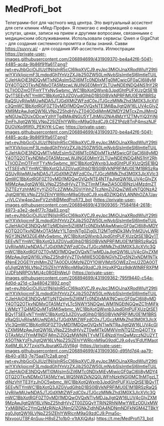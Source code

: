 # MedProfi_bot
Телеграмм-бот для частного мед центра.
Это виртуальный ассистент для сети клиник «Мед-Профи». 
Я помогаю с информацией о наших услугах, ценах, записи на прием и другими вопросами, связанными с медицинским обслуживанием. 
Использовали сервисы:
Qwen и GigaChat - для создания системного промпта и базы знаний.
Савви https://suvvy.ai/ - для создания ИИ-ассистента.
Иллюстрации
https://private-user-images.githubusercontent.com/206894699/431909370-be4a42f6-5041-4485-acda-9b86f91fa617.png?jwt=eyJhbGciOiJIUzI1NiIsInR5cCI6IkpXVCJ9.eyJpc3MiOiJnaXRodWIuY29tIiwiYXVkIjoicmF3LmdpdGh1YnVzZXJjb250ZW50LmNvbSIsImtleSI6ImtleTUiLCJleHAiOjE3NDQyMTIxNDAsIm5iZiI6MTc0NDIxMTg0MCwicGF0aCI6Ii8yMDY4OTQ2OTkvNDMxOTA5MzcwLWJlNGE0MmY2LTUwNDEtNDQ4NS1hY2RhLTliODZmOTFmYTYxNy5wbmc_WC1BbXotQWxnb3JpdGhtPUFXUzQtSE1BQy1TSEEyNTYmWC1BbXotQ3JlZGVudGlhbD1BS0lBVkNPRFlMU0E1M1BRSzRaQSUyRjIwMjUwNDA5JTJGdXMtZWFzdC0xJTJGczMlMkZhd3M0X3JlcXVlc3QmWC1BbXotRGF0ZT0yMDI1MDQwOVQxNTE3MjBaJlgtQW16LUV4cGlyZXM9MzAwJlgtQW16LVNpZ25hdHVyZT04ODdjMmM2MDY2MTcxZmJlMmQwNGUwZDUxODcwYzlhYTg4Mjk4NGU5YTJhMjU2NjA4MzY1ZTMyYjQ3YjNiZmFhJlgtQW16LVNpZ25lZEhlYWRlcnM9aG9zdCJ9.CEZ1Pdz8TnP4mszNJFDUOVKp9fllf0j_PEKjYK-LCwc
https://private-user-images.githubusercontent.com/206894699/431909370-be4a42f6-5041-4485-acda-9b86f91fa617.png?jwt=eyJhbGciOiJIUzI1NiIsInR5cCI6IkpXVCJ9.eyJpc3MiOiJnaXRodWIuY29tIiwiYXVkIjoicmF3LmdpdGh1YnVzZXJjb250ZW50LmNvbSIsImtleSI6ImtleTUiLCJleHAiOjE3NDQyMTIyMzEsIm5iZiI6MTc0NDIxMTkzMSwicGF0aCI6Ii8yMDY4OTQ2OTkvNDMxOTA5MzcwLWJlNGE0MmY2LTUwNDEtNDQ4NS1hY2RhLTliODZmOTFmYTYxNy5wbmc_WC1BbXotQWxnb3JpdGhtPUFXUzQtSE1BQy1TSEEyNTYmWC1BbXotQ3JlZGVudGlhbD1BS0lBVkNPRFlMU0E1M1BRSzRaQSUyRjIwMjUwNDA5JTJGdXMtZWFzdC0xJTJGczMlMkZhd3M0X3JlcXVlc3QmWC1BbXotRGF0ZT0yMDI1MDQwOVQxNTE4NTFaJlgtQW16LUV4cGlyZXM9MzAwJlgtQW16LVNpZ25hdHVyZT1hZTlmMTAwZjA5ODBlNzU4MzdmZTZiZTEzYzhhMGYyYjZiOTc2ZWMxZGViYjhhZTczNmZiZjQwZWExNTQ0NzA2JlgtQW16LVNpZ25lZEhlYWRlcnM9aG9zdCJ9.xjs4DZIKQ4VLANNhOZA7Jav_rjVLCVw4pp2avFV2zh8@MedProfi73_bot
(https://private-user-images.githubusercontent.com/206894699/431909365-7f584f84-2618-4973-a3e2-de4f77c7da83.png?jwt=eyJhbGciOiJIUzI1NiIsInR5cCI6IkpXVCJ9.eyJpc3MiOiJnaXRodWIuY29tIiwiYXVkIjoicmF3LmdpdGh1YnVzZXJjb250ZW50LmNvbSIsImtleSI6ImtleTUiLCJleHAiOjE3NDQyMTIzMDIsIm5iZiI6MTc0NDIxMjAwMiwicGF0aCI6Ii8yMDY4OTQ2OTkvNDMxOTA5MzY1LTdmNTg0Zjg0LTI2MTgtNDk3My1hM2UyLWRlNGY3N2M3ZGE4My5wbmc_WC1BbXotQWxnb3JpdGhtPUFXUzQtSE1BQy1TSEEyNTYmWC1BbXotQ3JlZGVudGlhbD1BS0lBVkNPRFlMU0E1M1BRSzRaQSUyRjIwMjUwNDA5JTJGdXMtZWFzdC0xJTJGczMlMkZhd3M0X3JlcXVlc3QmWC1BbXotRGF0ZT0yMDI1MDQwOVQxNTIwMDJaJlgtQW16LUV4cGlyZXM9MzAwJlgtQW16LVNpZ25hdHVyZT0yMWE5ODBjNGVhZDg5N2IxNDM1NTk4NmE2OGE1YzhlMmZlZTA0ODU0MzNiZDY1OWVlMzI5OWEzZmU2ZDA0OTg1JlgtQW16LVNpZ25lZEhlYWRlcnM9aG9zdCJ9.IHzxKPQzz9dkWlNRFRXPMUJDFbNRPOVMU4c0RGEhWeU)
(https://private-user-images.githubusercontent.com/206894699/431909362-795f9440-c54a-4d0d-a21d-c3a480421892.png?jwt=eyJhbGciOiJIUzI1NiIsInR5cCI6IkpXVCJ9.eyJpc3MiOiJnaXRodWIuY29tIiwiYXVkIjoicmF3LmdpdGh1YnVzZXJjb250ZW50LmNvbSIsImtleSI6ImtleTUiLCJleHAiOjE3NDQyMTIzNTQsIm5iZiI6MTc0NDIxMjA1NCwicGF0aCI6Ii8yMDY4OTQ2OTkvNDMxOTA5MzYyLTc5NWY5NDQwLWM1NGEtNGQwZC1hMjFkLWMzYTQ4MDQyMTg5Mi5wbmc_WC1BbXotQWxnb3JpdGhtPUFXUzQtSE1BQy1TSEEyNTYmWC1BbXotQ3JlZGVudGlhbD1BS0lBVkNPRFlMU0E1M1BRSzRaQSUyRjIwMjUwNDA5JTJGdXMtZWFzdC0xJTJGczMlMkZhd3M0X3JlcXVlc3QmWC1BbXotRGF0ZT0yMDI1MDQwOVQxNTIwNTRaJlgtQW16LUV4cGlyZXM9MzAwJlgtQW16LVNpZ25hdHVyZT0wMTk0MWVmNTQ1ZmQ4OTYxOTAxMzU1YmM1NDFjMmZjZGQzMWNlNTYyMTE4NzdiYmQwMzczN2U2YTA5OTNkYzFhJlgtQW16LVNpZ25lZEhlYWRlcnM9aG9zdCJ9.q4ys1FdUflMaotXq6M_6LX7TzxjsYkJburaKGJ5Vf4g)
(https://private-user-images.githubusercontent.com/206894699/431909360-d95fd7d4-aa79-4b40-a183-7e75aa17c2a8.png?jwt=eyJhbGciOiJIUzI1NiIsInR5cCI6IkpXVCJ9.eyJpc3MiOiJnaXRodWIuY29tIiwiYXVkIjoicmF3LmdpdGh1YnVzZXJjb250ZW50LmNvbSIsImtleSI6ImtleTUiLCJleHAiOjE3NDQyMTI0MjIsIm5iZiI6MTc0NDIxMjEyMiwicGF0aCI6Ii8yMDY4OTQ2OTkvNDMxOTA5MzYwLWQ5NWZkN2Q0LWFhNzktNGI0MC1hMTgzLTdlNzVhYTE3YzJhOC5wbmc_WC1BbXotQWxnb3JpdGhtPUFXUzQtSE1BQy1TSEEyNTYmWC1BbXotQ3JlZGVudGlhbD1BS0lBVkNPRFlMU0E1M1BRSzRaQSUyRjIwMjUwNDA5JTJGdXMtZWFzdC0xJTJGczMlMkZhd3M0X3JlcXVlc3QmWC1BbXotRGF0ZT0yMDI1MDQwOVQxNTIyMDJaJlgtQW16LUV4cGlyZXM9MzAwJlgtQW16LVNpZ25hdHVyZT00ZGQyYTRiN2RhNjMwYWEzODUxMWYxMjBlNDc2YmQzMzRjNzA3NmQ1ZGNkZjdhNDA4NDNmNDFkNGM4ZTBkYzg0JlgtQW16LVNpZ25lZEhlYWRlcnM9aG9zdCJ9.Pma5o-NlxyooUTBF4nSuu-H8sEZ1o1b0-v1tAXjQiAs)
https://t.me/MedProfi73_bot
